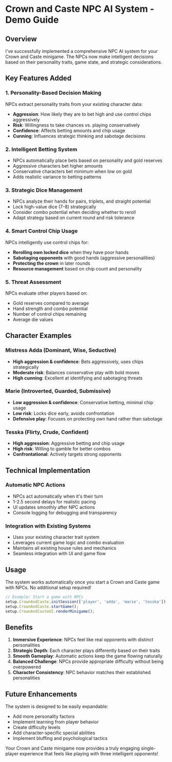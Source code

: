 # Crown and Caste NPC AI System - Demo Guide

## Overview

I've successfully implemented a comprehensive NPC AI system for your Crown and Caste minigame. The NPCs now make intelligent decisions based on their personality traits, game state, and strategic considerations.

## Key Features Added

### 1. **Personality-Based Decision Making**
NPCs extract personality traits from your existing character data:
- **Aggression**: How likely they are to bet high and use control chips aggressively
- **Risk**: Willingness to take chances vs. playing conservatively  
- **Confidence**: Affects betting amounts and chip usage
- **Cunning**: Influences strategic thinking and sabotage decisions

### 2. **Intelligent Betting System**
- NPCs automatically place bets based on personality and gold reserves
- Aggressive characters bet higher amounts
- Conservative characters bet minimum when low on gold
- Adds realistic variance to betting patterns

### 3. **Strategic Dice Management**
- NPCs analyze their hands for pairs, triplets, and straight potential
- Lock high-value dice (7-8) strategically
- Consider combo potential when deciding whether to reroll
- Adapt strategy based on current round and risk tolerance

### 4. **Smart Control Chip Usage**
NPCs intelligently use control chips for:
- **Rerolling own locked dice** when they have poor hands
- **Sabotaging opponents** with good hands (aggressive personalities)
- **Protecting the crown** in later rounds
- **Resource management** based on chip count and personality

### 5. **Threat Assessment**
NPCs evaluate other players based on:
- Gold reserves compared to average
- Hand strength and combo potential
- Number of control chips remaining
- Average die values

## Character Examples

### Mistress Adda (Dominant, Wise, Seductive)
- **High aggression & confidence**: Bets aggressively, uses chips strategically
- **Moderate risk**: Balances conservative play with bold moves
- **High cunning**: Excellent at identifying and sabotaging threats

### Marie (Introverted, Guarded, Submissive)  
- **Low aggression & confidence**: Conservative betting, minimal chip usage
- **Low risk**: Locks dice early, avoids confrontation
- **Defensive play**: Focuses on protecting own hand rather than sabotage

### Tesska (Flirty, Crude, Confident)
- **High aggression**: Aggressive betting and chip usage
- **High risk**: Willing to gamble for better combos
- **Confrontational**: Actively targets strong opponents

## Technical Implementation

### Automatic NPC Actions
- NPCs act automatically when it's their turn
- 1-2.5 second delays for realistic pacing
- UI updates smoothly after NPC actions
- Console logging for debugging and transparency

### Integration with Existing Systems
- Uses your existing character trait system
- Leverages current game logic and combo evaluation
- Maintains all existing house rules and mechanics
- Seamless integration with UI and game flow

## Usage

The system works automatically once you start a Crown and Caste game with NPCs. No additional setup required!

```javascript
// Example: Start a game with NPCs
setup.CrownAndCaste.initSession(['player', 'adda', 'marie', 'tesska']);
setup.CrownAndCaste.startGame();
setup.CrownAndCasteUI.renderMinigame();
```

## Benefits

1. **Immersive Experience**: NPCs feel like real opponents with distinct personalities
2. **Strategic Depth**: Each character plays differently based on their traits
3. **Smooth Gameplay**: Automatic actions keep the game flowing naturally
4. **Balanced Challenge**: NPCs provide appropriate difficulty without being overpowered
5. **Character Consistency**: NPC behavior matches their established personalities

## Future Enhancements

The system is designed to be easily expandable:
- Add more personality factors
- Implement learning from player behavior
- Create difficulty levels
- Add character-specific special abilities
- Implement bluffing and psychological tactics

Your Crown and Caste minigame now provides a truly engaging single-player experience that feels like playing with three intelligent opponents!
